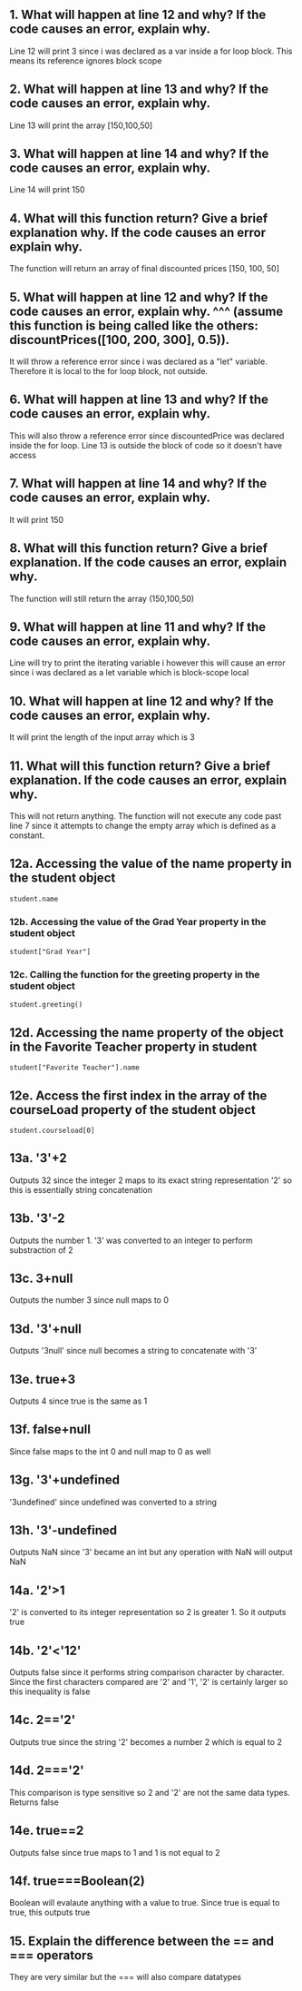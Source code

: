 ## 1. What will happen at line 12 and why? If the code causes an error, explain why. 
Line 12 will print 3 since i was declared as a var inside a for loop block. 
This means its reference ignores block scope

## 2. What will happen at line 13 and why? If the code causes an error, explain why. 
Line 13 will print the array [150,100,50]
 

## 3. What will happen at line 14 and why? If the code causes an error, explain why. 
Line 14 will print 150
 

## 4. What will this function return? Give a brief explanation why. If the code causes an error explain why.
The function will return an array of final discounted prices [150, 100, 50]

## 5. What will happen at line 12 and why?  If the code causes an error, explain why. ^^^ (assume this function is being called like the others: discountPrices([100, 200, 300], 0.5)).
It will throw a reference error since i was declared as a "let" variable. Therefore it is local
to the for loop block, not outside.

## 6. What will happen at line 13 and why? If the code causes an error, explain why. 
This will also throw a reference error since discountedPrice was declared inside the for loop. 
Line 13 is outside the block of code so it doesn't have access

## 7. What will happen at line 14 and why? If the code causes an error, explain why. 
It will print 150

## 8. What will this function return? Give a brief explanation. If the code causes an error, explain why. 
The function will still return the array (150,100,50)

## 9. What will happen at line 11 and why? If the code causes an error, explain why. 
Line will try to print the iterating variable i however this will cause an error since i
was declared as a let variable which is block-scope local

## 10. What will happen at line 12 and why? If the code causes an error, explain why.
It will print the length of the input array which is 3

##  11. What will this function return? Give a brief explanation. If the code causes an error, explain why. 
This will not return anything. The function will not execute any code past line 7 since it attempts
to change the empty array which is defined as a constant.


## 12a. Accessing the value of the name property in the student object
 `student.name`

### 12b. Accessing the value of the Grad Year property in the student object
`student["Grad Year"]`

### 12c. Calling the function for the greeting property in the student object
`student.greeting()`

## 12d. Accessing the name property of the object in the Favorite Teacher property in student
`student["Favorite Teacher"].name`

## 12e. Access the first index in the array of the courseLoad property of the student object
`student.courseload[0]`

## 13a. '3'+2
Outputs 32 since the integer 2 maps to its exact string representation '2' 
so this is essentially string concatenation

## 13b. '3'-2
Outputs the number 1. '3' was converted to an integer to perform substraction of 2

## 13c. 3+null
Outputs the number 3 since null maps to 0

## 13d. '3'+null
Outputs '3null' since null becomes a string to concatenate with '3'

## 13e. true+3
Outputs 4 since true is the same as 1

## 13f. false+null
Since false maps to the int 0 and null map to 0 as well

## 13g. '3'+undefined
'3undefined' since undefined was converted to a string

## 13h. '3'-undefined
Outputs NaN since  '3' became an int but any operation with NaN will output NaN

## 14a. '2'>1
'2' is converted to its integer representation so 2 is greater 1. So it outputs true

## 14b. '2'<'12'
Outputs false since it performs string comparison character by character.
Since the first characters compared are '2' and '1', '2' is certainly larger so this inequality is false

## 14c.  2=='2'
Outputs true since the string '2' becomes a number 2 which is equal to 2

## 14d.  2==='2'
This comparison is type sensitive so 2 and '2' are not the same data types. Returns false

## 14e.  true==2
Outputs false since true maps to 1 and 1 is not equal to 2

## 14f.  true===Boolean(2)
Boolean will evalaute anything with a value to true. Since true is equal to true, this outputs true

## 15. Explain the difference between the == and === operators
They are very similar but the === will also compare datatypes

